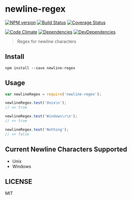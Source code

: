 # newline-regex
[![NPM version](https://badge.fury.io/js/newline-regex.svg)](https://badge.fury.io/js/newline-regex) [![Build Status](https://travis-ci.org/dustinspecker/newline-regex.svg)](https://travis-ci.org/dustinspecker/newline-regex) [![Coverage Status](https://img.shields.io/coveralls/dustinspecker/newline-regex.svg)](https://coveralls.io/r/dustinspecker/newline-regex?branch=master)

[![Code Climate](https://codeclimate.com/github/dustinspecker/newline-regex/badges/gpa.svg)](https://codeclimate.com/github/dustinspecker/newline-regex) [![Dependencies](https://david-dm.org/dustinspecker/newline-regex.svg)](https://david-dm.org/dustinspecker/newline-regex/#info=dependencies&view=table) [![DevDependencies](https://david-dm.org/dustinspecker/newline-regex/dev-status.svg)](https://david-dm.org/dustinspecker/newline-regex/#info=devDependencies&view=table)

> Regex for newline characters

## Install
```
npm install --save newline-regex
```

## Usage
```javascript
var newlineRegex = require('newline-regex');

newlineRegex.test('Unix\n');
// => true

newlineRegex.test('Windows\r\n');
// => true

newlineRegex.test('Nothing');
// => false
```

## Current Newline Characters Supported
 - Unix
 - Windows

## LICENSE
MIT